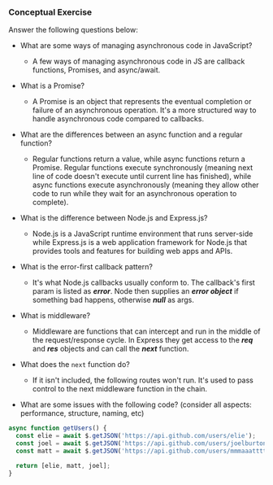 ### Conceptual Exercise

Answer the following questions below:

- What are some ways of managing asynchronous code in JavaScript?
  - A few ways of managing asynchronous code in JS are callback functions, Promises, and async/await.

- What is a Promise?
  - A Promise is an object that represents the eventual completion or failure of an asynchronous operation. It's a more structured way to handle asynchronous code compared to callbacks.

- What are the differences between an async function and a regular function?
  - Regular functions return a value, while async functions return a Promise. Regular functions execute synchronously (meaning next line of code doesn't execute until current line has finished), while async functions execute asynchronously (meaning they allow other code to run while they wait for an asynchronous operation to complete).

- What is the difference between Node.js and Express.js?
  - Node.js is a JavaScript runtime environment that runs server-side while Express.js is a web application framework for Node.js that provides tools and features for building web apps and APIs.

- What is the error-first callback pattern?
  - It's what Node.js callbacks usually conform to. The callback's first param is listed as ***error***. Node then supplies an ***error object*** if something bad happens, otherwise ***null*** as args.

- What is middleware?
  - Middleware are functions that can intercept and run in the middle of the request/response cycle. In Express they get access to the ***req*** and ***res*** objects and can call the ***next*** function.

- What does the `next` function do?
  - If it isn't included, the following routes won't run. It's used to pass control to the next middleware function in the chain.

- What are some issues with the following code? (consider all aspects: performance, structure, naming, etc)

```js
async function getUsers() {
  const elie = await $.getJSON('https://api.github.com/users/elie');
  const joel = await $.getJSON('https://api.github.com/users/joelburton');
  const matt = await $.getJSON('https://api.github.com/users/mmmaaatttttt');

  return [elie, matt, joel];
}
```
